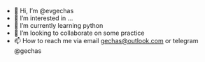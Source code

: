 - 👋 Hi, I’m @evgechas
- 👀 I’m interested in ...
- 🌱 I’m currently learning python
- 💞️ I’m looking to collaborate on some practice
- 📫 How to reach me via email gechas@outlook.com or telegram @gechas

<!---
evgechas/evgechas is a ✨ special ✨ repository because its `README.md` (this file) appears on your GitHub profile.
You can click the Preview link to take a look at your changes.
--->
